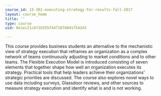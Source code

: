 ```yaml
---
course_id: 15-361-executing-strategy-for-results-fall-2017
layout: course_home
title: ''
type: course
uid: 8e1ec21cbf2d355f447107d041f542d3

---
```

This course provides business students an alternative to the mechanistic view of strategy execution that reframes an organization as a complex network of teams continuously adjusting to market conditions and to other teams. The Flexible Execution Model is introduced consisting of seven elements that together shape how well an organization executes its strategy. Practical tools that help leaders achieve their organizations' strategic priorities are discussed. The course also explores novel ways to use data including surveys, Glassdoor reviews, and other sources to measure strategy execution and identify what is and is not working.
